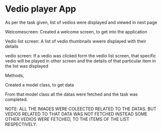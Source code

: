 # Vedio player App


As per the task given, list of vedios were displayed and viewed in next page


Welcomescreen:  Created a welcome screen, to get into the application

Vedio list screen:  A list of vedio thumbnails wwere displayed with their details

vedio screen: If a vedio was clicked form the vedio list screen, that specific
               vedio will be played in other screen and the details of that particular 
               item in the list was displayed

Methods,

Created a model class, to get data

From that model class all the datas were fetched and the task was completed.

NOTE:  ALL THE IMAGES WERE COLEECTED RELATED TO THE DATAS. BUT VEDIOS RELATED TO THAT DATA WAS NOT FETCHED
       INSTEAD SOME OTHER VEDIOS WERE FETCHED, TO THE ITEMS OF THE LIST RESPECTIVELY.

